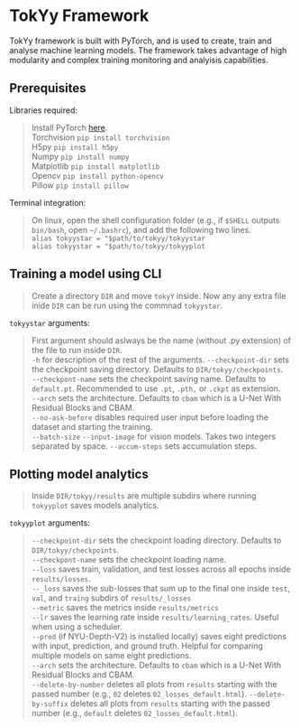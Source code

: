 # TokYy Framework 

TokYy framework is built with PyTorch, and is used to create, train and analyse machine learning models. The framework takes advantage of high modularity and complex training monitoring and analyisis capabilities.

## Prerequisites

Libraries required:

> Install PyTorch [here]( https://pytorch.org/get-started/locally/ ). <br>
> Torchvision `pip install torchvision` <br>
> H5py `pip install h5py` <br>
> Numpy `pip install numpy` <br>
> Matplotlib `pip install matplotlib` <br>
> Opencv `pip install python-opencv` <br>
> Pillow  `pip install pillow`  <br>

Terminal integration:

> On linux, open the shell configuration folder (e.g., if `$SHELL` outputs `bin/bash`, open `~/.bashrc`), and add the following two lines. <br>
> `alias tokyystar = "$path/to/tokyy/tokyystar` <br>
> `alias tokyystar = "$path/to/tokyy/tokyyplot` <br>

## Training a model using CLI

> Create a directory `DIR` and move `tokyY` inside. Now any any extra file inide `DIR` can be run using the commnad `tokyystar`.

`tokyystar` arguments:

> First argument should aslways be the name (without .py extension) of the file to run inside `DIR`. <br>
> `-h` for description of the rest of the arguments.
> `--checkpoint-dir` sets the checkpoint saving directory. Defaults to `DIR/tokyy/checkpoints`. <br>
> `--checkpont-name` sets the checkpoint saving name. Defaults to `default.pt`. Recommended to use `.pt`, `.pth,` or `.ckpt` as extension. <br>
> `--arch` sets the architecture. Defaults to `cbam` which is a U-Net With Residual Blocks and CBAM. <br>
> `--no-ask-before` disables required user input before loading the dataset and starting the training. <br>
> `--batch-size`
> `--input-image` for vision models. Takes two integers separated by space.
> `--accum-steps` sets accumulation steps.

## Plotting model analytics

> Inside `DIR/tokyy/results` are multiple subdirs where running `tokyyplot` saves models analytics.

`tokyyplot` arguments:

> `--checkpoint-dir` sets the checkpoint loading directory. Defaults to `DIR/tokyy/checkpoints`. <br>
> `--checkpont-name` sets the checkpoint loading name. <br>
> `--loss` saves train, validation, and test losses across all epochs inside `results/losses`. <br>
> `--_loss` saves the sub-losses that sum up to the final one inside `test`, `val`, and `traing` subdirs of `results/_losses` <br>
> `--metric` saves the metrics inside `results/metrics` <br>
> `--lr` saves the learning rate inside `results/learning_rates`. Useful when using a scheduler. <br>
> `--pred` (if NYU-Depth-V2) is installed locally) saves eight predictions with input, prediction, and ground truth. Helpful for comparing multiple models on same eight predictions. <br>
> `--arch` sets the architecture. Defaults to `cbam` which is a U-Net With Residual Blocks and CBAM. <br>
> `--delete-by-number` deletes all plots from `results` starting with the passed number (e.g., `02` deletes `02_losses_default.html`). 
> `--delete-by-suffix` deletes all plots from `results` starting with the passed number (e.g., `default` deletes `02_losses_default.html`). 













